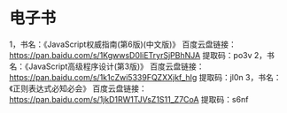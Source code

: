 # 电子书

1，书名：《JavaScript权威指南(第6版)(中文版)》
   百度云盘链接：https://pan.baidu.com/s/1KgwwsD0IiETryrSjPBhNJA
   提取码：po3v
2，书名：《JavaScript高级程序设计(第3版)》
   百度云盘链接：https://pan.baidu.com/s/1k1cZwi5339FQZXXjkf_hIg
   提取码：jl0n
3，书名：《正则表达式必知必会》
   百度云盘链接：https://pan.baidu.com/s/1jkD1RW1TJVsZ1S11_Z7CoA
   提取码：s6nf
